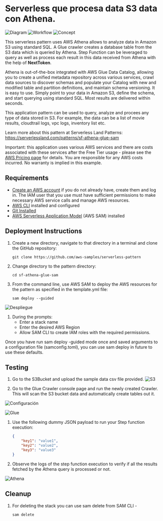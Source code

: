 # Serverless que procesa data S3 data con Athena. 

![Diagram](./Screenshot_2025-02-15_175807.png)
![Workflow](./state_machine.png)
![Concept](./sf-athena-glue.png)

This serverless pattern uses AWS Athena allows to analyze data in Amazon S3 using standard SQL. A Glue crawler creates a database table from the S3 data which is queried by Athena. Step Function can be leveraged to query as well as process each result in this data received from Athena with the help of **NextToken**.

Athena is out-of-the-box integrated with AWS Glue Data Catalog, allowing you to create a unified metadata repository across various services, crawl data sources to discover schemas and populate your Catalog with new and modified table and partition definitions, and maintain schema versioning. It is easy to use. Simply point to your data in Amazon S3, define the schema, and start querying using standard SQL. Most results are delivered within seconds.

This application pattern can be used to query, analyze and procees any type of data stored in S3. For example, the data can be a list of movie results, cloudtrail logs, vpc logs, inventory list etc.

Learn more about this pattern at Serverless Land Patterns: https://serverlessland.com/patterns/sf-athena-glue-sam

Important: this application uses various AWS services and there are costs associated with these services after the Free Tier usage - please see the [AWS Pricing page](https://aws.amazon.com/pricing/) for details. You are responsible for any AWS costs incurred. No warranty is implied in this example.

## Requirements

* [Create an AWS account](https://portal.aws.amazon.com/gp/aws/developer/registration/index.html) if you do not already have, create them and log in. The IAM user that you use must have sufficient permissions to make necessary AWS service calls and manage AWS resources.
* [AWS CLI](https://docs.aws.amazon.com/cli/latest/userguide/install-cliv2.html) installed and configured
* [Git Installed](https://git-scm.com/book/en/v2/Getting-Started-Installing-Git)
* [AWS Serverless Application Model](https://docs.aws.amazon.com/serverless-application-model/latest/developerguide/serverless-sam-cli-install.html) (AWS SAM) installed

## Deployment Instructions

1. Create a new directory, navigate to that directory in a terminal and clone the GitHub repository:
    ``` 
    git clone https://github.com/aws-samples/serverless-pattern
    ```
1. Change directory to the pattern directory:
    ```
    cd sf-athena-glue-sam
    ```
1. From the command line, use AWS SAM to deploy the AWS resources for the pattern as specified in the template.yml file:
    ```
    sam deploy --guided
    ```
![Despliegue](./Screenshot_2025-02-15_181540.png)

1. During the prompts:
    * Enter a stack name
    * Enter the desired AWS Region
    * Allow SAM CLI to create IAM roles with the required permissions.

Once you have run sam deploy -guided mode once and saved arguments to a configuration file (samconfig.toml), you can use sam deploy in future to use these defaults.


## Testing

1. Go to the S3Bucket and upload the sample data csv file provided.
![S3](./Screenshot_2025-02-15_181247.png)

1. Go to the Glue Crawler console page and run the newly created Crawler. This will scan the S3 bucket data and automatically create tables out it.

![Configuración](./Screenshot_2025-02-15_180154.png)

![Glue](./Screenshot_2025-02-15_181830.png)

1. Use the following dummy JSON payload to run your Step function execution:
    ```JSON
    {
        "key1": "value1",
        "key2": "value2",
        "key3": "value3"
    }
    ```
2. Observe the logs of the step function execution to verify if all the results fetched by the Athena query is processed or not.

![Athena](./Screenshot_2025-02-15_181423.png)

## Cleanup

 1. For deleting the stack you can use sam delete from SAM CLI -
    ```
    sam delete
    ```

